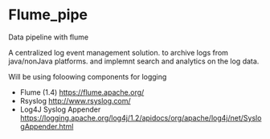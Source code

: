 # Flume_pipe
Data pipeline with flume 


A centralized log event management solution. to archive logs from java/nonJava platforms.
and implemnt search and analytics on the log data.


Will be using foloowing components for logging 

* Flume (1.4)                https://flume.apache.org/
* Rsyslog                    http://www.rsyslog.com/
* Log4J Syslog Appender      https://logging.apache.org/log4j/1.2/apidocs/org/apache/log4j/net/SyslogAppender.html

